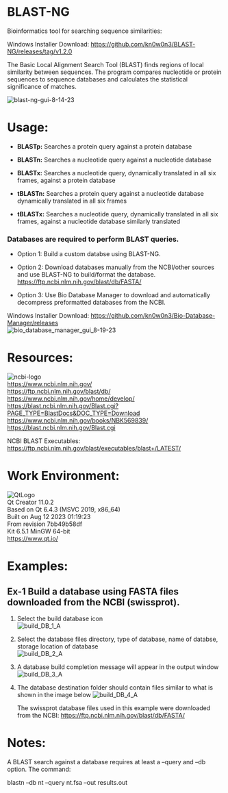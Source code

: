 # BLAST-NG    
Bioinformatics tool for searching sequence similarities:  

Windows Installer Download: https://github.com/kn0w0n3/BLAST-NG/releases/tag/v1.2.0    

The Basic Local Alignment Search Tool (BLAST) finds regions of local similarity between sequences. The program compares nucleotide or protein sequences to sequence databases and calculates the statistical significance of matches.    

![blast-ng-gui-8-14-23](https://github.com/kn0w0n3/BLAST-NG/assets/22214754/7aed3bfe-cd63-46c5-8c8c-a24a4d36e6a6)  

# **Usage:**    

* **BLASTp:** Searches a protein query against a protein database           

* **BLASTn:** Searches a nucleotide query against a nucleotide database       

* **BLASTx:** Searches a nucleotide query, dynamically translated in all six frames, against a protein database    
  
* **tBLASTn:** Searches a protein query against a nucleotide database dynamically translated in all six frames    

* **tBLASTx:** Searches a nucleotide query, dynamically translated in all six frames, against a nucleotide database similarly translated    

### Databases are required to perform BLAST queries.

* Option 1: Build a custom databse using BLAST-NG.      

* Option 2: Download databases manually from the NCBI/other sources and use BLAST-NG to build/format the database.  
https://ftp.ncbi.nlm.nih.gov/blast/db/FASTA/ 

* Option 3: Use Bio Database Manager to download and automatically decompress preformatted databases from the NCBI. 

Windows Installer Download: https://github.com/kn0w0n3/Bio-Database-Manager/releases  
![bio_database_manager_gui_8-19-23](https://github.com/kn0w0n3/Bio-Database-Manager/assets/22214754/77b58dd3-8006-4564-bb65-aa5263c71ed3)     
   
# **Resources:**  
![ncbi-logo](https://user-images.githubusercontent.com/22214754/204448800-2b846e5b-2c68-4c4e-8687-43aac8ac752e.png)      
https://www.ncbi.nlm.nih.gov/  
https://ftp.ncbi.nlm.nih.gov/blast/db/  
https://www.ncbi.nlm.nih.gov/home/develop/  
https://blast.ncbi.nlm.nih.gov/Blast.cgi?PAGE_TYPE=BlastDocs&DOC_TYPE=Download  
https://www.ncbi.nlm.nih.gov/books/NBK569839/  
https://blast.ncbi.nlm.nih.gov/Blast.cgi  

NCBI BLAST Executables: https://ftp.ncbi.nlm.nih.gov/blast/executables/blast+/LATEST/   

# **Work Environment:**       
![QtLogo](https://user-images.githubusercontent.com/22214754/179895211-d52559ab-35df-4fcc-bf69-7377739330d4.png)    
Qt Creator 11.0.2  
Based on Qt 6.4.3 (MSVC 2019, x86_64)  
Built on Aug 12 2023 01:19:23  
From revision 7bb49b58df  
Kit 6.5.1 MinGW 64-bit      
https://www.qt.io/  

# **Examples:**  
## **Ex-1 Build a database using FASTA files downloaded from the NCBI (swissprot).**   
1) Select the build database icon    
![build_DB_1_A](https://github.com/kn0w0n3/BLAST-NG/assets/22214754/d40a2fa9-334c-4b6d-8c7f-18f19bb17982)

2) Select the database files directory, type of database, name of databse, storage location of database    
![build_DB_2_A](https://github.com/kn0w0n3/BLAST-NG/assets/22214754/b0608642-f002-4891-b052-ff04a4c92da8)

3) A database build completion message will appear in the output window  
![build_DB_3_A](https://github.com/kn0w0n3/BLAST-NG/assets/22214754/573224e0-872d-4e0c-979d-8ae6ba7cba51)   

5) The database destination folder should contain files similar to what is shown in the image below
![build_DB_4_A](https://github.com/kn0w0n3/BLAST-NG/assets/22214754/c3a2be1c-1d86-4ebf-ae24-32a54377b0b5)

   The swissprot database files used in this example were downloaded from the NCBI:  https://ftp.ncbi.nlm.nih.gov/blast/db/FASTA/

# **Notes:**  
A BLAST search against a database requires at least a –query and –db option. The command:  

blastn –db nt –query nt.fsa –out results.out  
